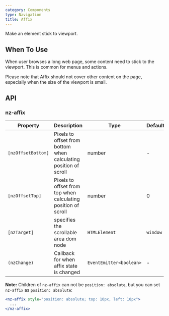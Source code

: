 ```yaml
---
category: Components
type: Navigation
title: Affix
---
```


Make an element stick to viewport.

## When To Use

When user browses a long web page, some content need to stick to the viewport. This is common for menus and actions.

Please note that Affix should not cover other content on the page, especially when the size of the viewport is small.

## API

### nz-affix

| Property | Description | Type | Default |
| -------- | ----------- | ---- | ------- |
| `[nzOffsetBottom]` | Pixels to offset from bottom when calculating position of scroll | number | - |
| `[nzOffsetTop]` | Pixels to offset from top when calculating position of scroll | number | 0 |
| `[nzTarget]` | specifies the scrollable area dom node | `HTMLElement` | `window` |
| `(nzChange)` | Callback for when affix state is changed | `EventEmitter<boolean>` | - |

**Note:** Children of `nz-affix` can not be `position: absolute`, but you can set `nz-affix` as `position: absolute`:

```jsx
<nz-affix style="position: absolute; top: 10px, left: 10px">
  ...
</nz-affix>
```
